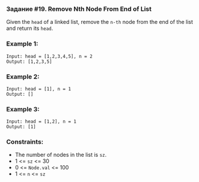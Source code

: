 ### Задание #19. Remove Nth Node From End of List
Given the `head` of a linked list, 
remove the `n-th` node from the end 
of the list and return its `head`.

### Example 1:
```commandline
Input: head = [1,2,3,4,5], n = 2
Output: [1,2,3,5]
```

### Example 2:
```commandline
Input: head = [1], n = 1
Output: []
```

### Example 3:
```commandline
Input: head = [1,2], n = 1
Output: [1]
```

### Constraints:

+ The number of nodes in the list is `sz`.
+ 1 <= `sz` <= 30
+ 0 <= `Node.val` <= 100
+ 1 <= `n` <= `sz`